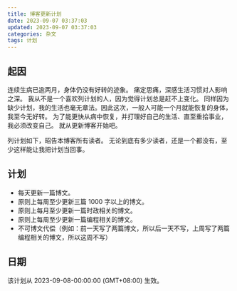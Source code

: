 ```yaml
---
title: 博客更新计划
date: 2023-09-07 03:37:03
updated: 2023-09-07 03:37:03
categories: 杂文
tags: 计划
---
```


## 起因
连续生病已逾两月，身体仍没有好转的迹象。
痛定思痛，深感生活习惯对人影响之深。
我从不是一个喜欢列计划的人，因为觉得计划总是赶不上变化。
同样因为缺少计划，我的生活也毫无章法。因此这次，一般人可能一个月就能恢复的身体，我至今无好转。
为了能更快从病中恢复，并打理好自己的生活、直至重拾事业，我必须改变自己。
就从更新博客开始吧。

列计划如下，昭告本博客所有读者。
无论到底有多少读者，还是一个都没有，至少这样能让我把计划当回事。

## 计划
- 每天更新一篇博文。
- 原则上每周至少更新三篇 1000 字以上的博文。
- 原则上每月至少更新一篇时政相关的博文。
- 原则上每周至少更新一篇编程相关的博文。
- 不可博文代偿（例如：前一天写了两篇博文，所以后一天不写，上周写了两篇编程相关的博文，所以这周不写）

## 日期
该计划从 2023-09-08-00:00:00 (GMT+08:00) 生效。
